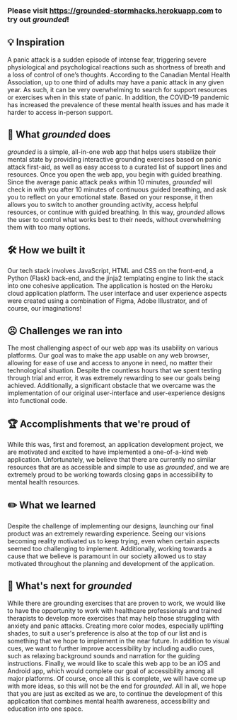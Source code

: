### Please visit https://grounded-stormhacks.herokuapp.com to try out <em> grounded</em>!

## 💡 Inspiration
A panic attack is a sudden episode of intense fear, triggering severe physiological and psychological reactions such as shortness of breath and a loss of control of one’s thoughts. According to the Canadian Mental Health Association, up to one third of adults may have a panic attack in any given year. As such, it can be very overwhelming to search for support resources or exercises when in this state of panic. In addition, the COVID-19 pandemic has increased the prevalence of these mental health issues and has made it harder to access in-person support. 
 
## 🙂 What <em>grounded</em> does
<em>grounded</em> is a simple, all-in-one web app that helps users stabilize their mental state by providing interactive grounding exercises based on panic attack first-aid, as well as easy access to a curated list of support lines and resources. Once you open the web app, you begin with guided breathing. Since the average panic attack peaks within 10 minutes, <em>grounded</em> will check in with you after 10 minutes of continuous guided breathing, and ask you to reflect on your emotional state. Based on your response, it then allows you to switch to another grounding activity, access helpful resources, or continue with guided breathing. In this way, <em>grounded</em> allows the user to control what works best to their needs, without overwhelming them with too many options.
 
## 🛠️ How we built it
Our tech stack involves JavaScript, HTML and CSS on the front-end, a Python (Flask) back-end, and the jinja2 templating engine to link the stack into one cohesive application. The application is hosted on the Heroku cloud application platform. The user interface and user experience aspects were created using a combination of Figma, Adobe Illustrator, and of course, our imaginations!
 
## ☹️ Challenges we ran into
The most challenging aspect of our web app was its usability on various platforms. Our goal was to make the app usable on any web browser, allowing for ease of use and access to anyone in need, no matter their technological situation. Despite the countless hours that we spent testing through trial and error, it was extremely rewarding to see our goals being achieved. Additionally, a significant obstacle that we overcame was the implementation of our original user-interface and user-experience designs into functional code.
 
## 🏆 Accomplishments that we're proud of
While this was, first and foremost, an application development project, we are motivated and excited to have implemented a one-of-a-kind web application. Unfortunately, we believe that there are currently no similar resources that are as accessible and simple to use as <em>grounded</em>, and we are extremely proud to be working towards closing gaps in accessibility to mental health resources.
 
## ✏️ What we learned
Despite the challenge of implementing our designs, launching our final product was an extremely rewarding experience. Seeing our visions becoming reality motivated us to keep trying, even when certain aspects seemed too challenging to implement. Additionally, working towards a cause that we believe is paramount in our society allowed us to stay motivated throughout the planning and development of the application.
 
## 🧠 What's next for <em>grounded</em>
While there are grounding exercises that are proven to work, we would like to have the opportunity to work with healthcare professionals and trained therapists to develop more exercises that may help those struggling with anxiety and panic attacks. Creating more color modes, especially uplifting shades, to suit a user's preference is also at the top of our list and is something that we hope to implement in the near future. In addition to visual cues, we want to further improve accessibility by including audio cues, such as relaxing background sounds and narration for the guiding instructions. Finally, we would like to scale this web app to be an iOS and Android app, which would complete our goal of accessibility among all major platforms. Of course, once all this is complete, we will have come up with more ideas, so this will not be the end for <em>grounded</em>. All in all, we hope that you are just as excited as we are, to continue the development of this application that combines mental health awareness, accessibility and education into one space. 
